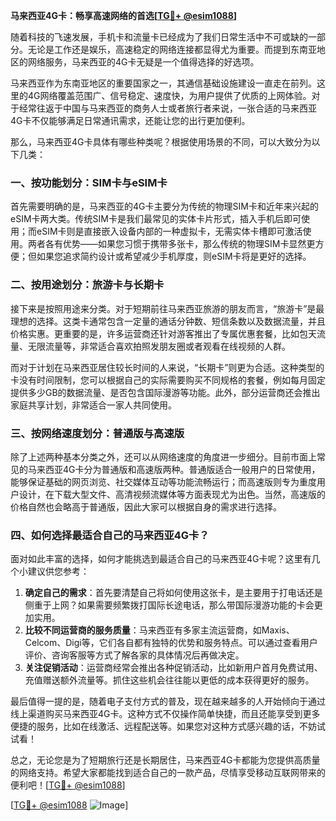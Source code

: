 **马来西亚4G卡：畅享高速网络的首选[[TG💪+ @esim1088](https://t.me/s/esim1088)]**

随着科技的飞速发展，手机卡和流量卡已经成为了我们日常生活中不可或缺的一部分。无论是工作还是娱乐，高速稳定的网络连接都显得尤为重要。而提到东南亚地区的网络服务，马来西亚的4G卡无疑是一个值得选择的好选项。

马来西亚作为东南亚地区的重要国家之一，其通信基础设施建设一直走在前列。这里的4G网络覆盖范围广、信号稳定、速度快，为用户提供了优质的上网体验。对于经常往返于中国与马来西亚的商务人士或者旅行者来说，一张合适的马来西亚4G卡不仅能够满足日常通讯需求，还能让您的出行更加便利。

那么，马来西亚4G卡具体有哪些种类呢？根据使用场景的不同，可以大致分为以下几类：

### **一、按功能划分：SIM卡与eSIM卡**
首先需要明确的是，马来西亚的4G卡主要分为传统的物理SIM卡和近年来兴起的eSIM卡两大类。传统SIM卡是我们最常见的实体卡片形式，插入手机后即可使用；而eSIM卡则是直接嵌入设备内部的一种虚拟卡，无需实体卡槽即可激活使用。两者各有优势——如果您习惯于携带多张卡，那么传统的物理SIM卡显然更方便；但如果您追求简约设计或希望减少手机厚度，则eSIM卡将是更好的选择。

### **二、按用途划分：旅游卡与长期卡**
接下来是按照用途来分类。对于短期前往马来西亚旅游的朋友而言，“旅游卡”是最理想的选择。这类卡通常包含一定量的通话分钟数、短信条数以及数据流量，并且价格实惠。更重要的是，许多运营商还针对游客推出了专属优惠套餐，比如包天流量、无限流量等，非常适合喜欢拍照发朋友圈或者观看在线视频的人群。

而对于计划在马来西亚居住较长时间的人来说，“长期卡”则更为合适。这种类型的卡没有时间限制，您可以根据自己的实际需要购买不同规格的套餐，例如每月固定提供多少GB的数据流量、是否包含国际漫游等功能。此外，部分运营商还会推出家庭共享计划，非常适合一家人共同使用。

### **三、按网络速度划分：普通版与高速版**
除了上述两种基本分类之外，还可以从网络速度的角度进一步细分。目前市面上常见的马来西亚4G卡分为普通版和高速版两种。普通版适合一般用户的日常使用，能够保证基础的网页浏览、社交媒体互动等功能流畅运行；而高速版则专为重度用户设计，在下载大型文件、高清视频流媒体等方面表现尤为出色。当然，高速版的价格自然也会略高于普通版，因此大家可以根据自身的需求进行选择。

### **四、如何选择最适合自己的马来西亚4G卡？**
面对如此丰富的选择，如何才能挑选到最适合自己的马来西亚4G卡呢？这里有几个小建议供您参考：
1. **确定自己的需求**：首先要清楚自己将如何使用这张卡，是主要用于打电话还是侧重于上网？如果需要频繁拨打国际长途电话，那么带国际漫游功能的卡会更加实用。
2. **比较不同运营商的服务质量**：马来西亚有多家主流运营商，如Maxis、Celcom、Digi等，它们各自都有独特的优势和服务特点。可以通过查看用户评价、咨询客服等方式了解各家的具体情况后再做决定。
3. **关注促销活动**：运营商经常会推出各种促销活动，比如新用户首月免费试用、充值赠送额外流量等。抓住这些机会往往能以更低的成本获得更好的服务。

最后值得一提的是，随着电子支付方式的普及，现在越来越多的人开始倾向于通过线上渠道购买马来西亚4G卡。这种方式不仅操作简单快捷，而且还能享受到更多便捷的服务，比如在线激活、远程配送等。如果您对这种方式感兴趣的话，不妨试试看！

总之，无论您是为了短期旅行还是长期居住，马来西亚4G卡都能为您提供高质量的网络支持。希望大家都能找到适合自己的一款产品，尽情享受移动互联网带来的便利吧！[[TG💪+ @esim1088](https://t.me/s/esim1088)]

[[TG💪+ @esim1088](https://t.me/s/esim1088) ![Image](https://i.postimg.cc/4NQfJmqS/Snipaste-2025-05-13-00-14-12.png)]